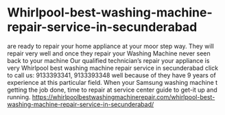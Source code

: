 # Whirlpool-best-washing-machine-repair-service-in-secunderabad
 are ready to repair your home appliance at your moor step way. They will repair very well and once they repair your Washing Machine never seen back to your machine Our qualified technician’s repair your appliance is very Whirlpool  best washing machine repair service in secunderabad click to call us: 9133393341, 9133393348 well because of they have 9 years of experience at this particular field.  When your Samsung washing machine t getting the job done, time to repair at service center guide to get-it up and running.  https://whirlpoolbestwashingmachinerepair.com/whirlpool-best-washing-machine-repair-service-in-secunderabad/
